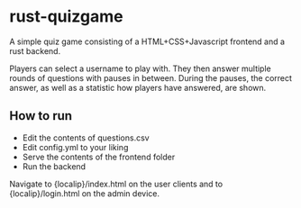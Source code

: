 # rust-quizgame

A simple quiz game consisting of a HTML+CSS+Javascript frontend and a rust backend.

Players can select a username to play with. They then answer multiple rounds of questions with pauses in between. During the pauses, the correct answer, as well as a statistic how players have answered, are shown.

## How to run
- Edit the contents of questions.csv
- Edit config.yml to your liking
- Serve the contents of the frontend folder 
- Run the backend

Navigate to {localip}/index.html on the user clients and to {localip}/login.html on the admin device.

